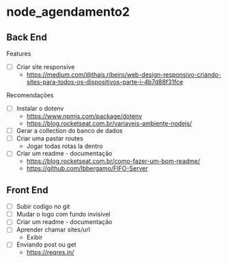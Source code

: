 # node_agendamento2


## Back End

Features

- [ ] Criar site responsive
  - https://medium.com/@thais.ribeiro/web-design-responsivo-criando-sites-para-todos-os-dispositivos-parte-i-4b7d88f31fce

Recomendações

- [ ] Instalar o dotenv
  - https://www.npmjs.com/package/dotenv
  - https://blog.rocketseat.com.br/variaveis-ambiente-nodejs/
- [ ] Gerar a collection do banco de dados  
- [ ] Criar uma pastar routes
  - Jogar todas rotas la dentro
- [ ] Criar um readme - documentação
  - https://blog.rocketseat.com.br/como-fazer-um-bom-readme/
  - https://github.com/lbbergamo/FIFO-Server

## Front End

- [ ] Subir codigo no git
- [ ] Mudar o logo com fundo invisivel
- [ ] Criar um readme - documentação
- [ ] Aprender chamar sites/url
  - Exibir
- [ ] Enviando post ou get
    - https://reqres.in/